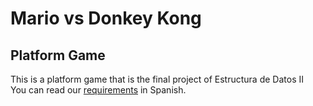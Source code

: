 # Mario vs Donkey Kong
## Platform Game
This is a platform game that is the final project of Estructura de Datos II  
You can read our [requirements](Requirements.md) in Spanish.
